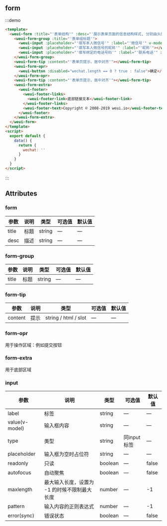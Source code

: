 ## form

:::demo

```html
<template>
  <weui-form :title="'表单结构'" :desc="'展示表单页面的信息结构样式, 分别由头部区域/控件区域/提示区域/操作区域和底部信息区域组成。'" >
    <weui-form-group :title="'表单组标题'">
      <weui-input :placeholder="'填写本人微信号'" :label="'微信号'" v-model="wechat"></weui-input>
      <weui-input :placeholder="'填写本人微信号的昵称'" :label="'昵称'"></weui-input>
      <weui-input :placeholder="'填写绑定的电话号码'" :label="'联系电话'" :type="'number'" :pattern="'[0-9]*'"></weui-input>
    </weui-form-group>
    <weui-form-tip :content="'表单页提示，居中对齐'"></weui-form-tip>
    <weui-form-opr>
      <weui-button :disabled="wechat.length == 0 ? true : false">确定</weui-button>
    </weui-form-opr>
    <weui-form-tip :content="'表单页提示，居中对齐'"></weui-form-tip>
    <weui-form-extra>
      <weui-footer>
        <weui-footer-links>
          <weui-footer-link>底部链接文本</weui-footer-link>
        </weui-footer-links>
        <weui-footer-text>Copyright © 2008-2019 weui.io</weui-footer-text>
      </weui-footer>
    </weui-form-extra>
  </weui-form>
</template>
<script>
  export default {
    data() {
      return {
        wechat: ''
      }
    }
  }
</script>
```

:::

## Attributes

### form

| 参数  | 说明 | 类型   | 可选值 | 默认值 |
| ----- | ---- | ------ | ------ | ------ |
| title | 标题 | string | —      | —      |
| desc  | 描述 | string | —      | —      |

### form-group

| 参数  | 说明 | 类型   | 可选值 | 默认值 |
| ----- | ---- | ------ | ------ | ------ |
| title | 标题 | string | —      | —      |

### form-tip

| 参数    | 说明 | 类型                 | 可选值 | 默认值 |
| ------- | ---- | -------------------- | ------ | ------ |
| content | 提示 | string / html / slot | —      | —      |

### form-opr

用于操作区域：例如提交按钮

### form-extra

用于底部区域

### input

| 参数           | 说明                                         | 类型    | 可选值      | 默认值 |
| -------------- | -------------------------------------------- | ------- | ----------- | ------ |
| label          | 标签                                         | string  | —           | —      |
| value(v-model) | 输入框内容                                   | string  | —           | —      |
| type           | 类型                                         | string  | 同input标签 | —      |
| placeholder    | 输入框为空时占位符                           | string  | —           | —      |
| readonly       | 只读                                         | boolean | —           | false  |
| autofocus      | 自动聚焦                                     | boolean | —           | false  |
| maxlength      | 最大输入长度，设置为 -1 的时候不限制最大长度 | number  | —           | -1     |
| pattern        | 输入内容的正则表达式                         | number  | —           | -1     |
| error(sync)    | 错误状态                                     | boolean | —           | false  |
